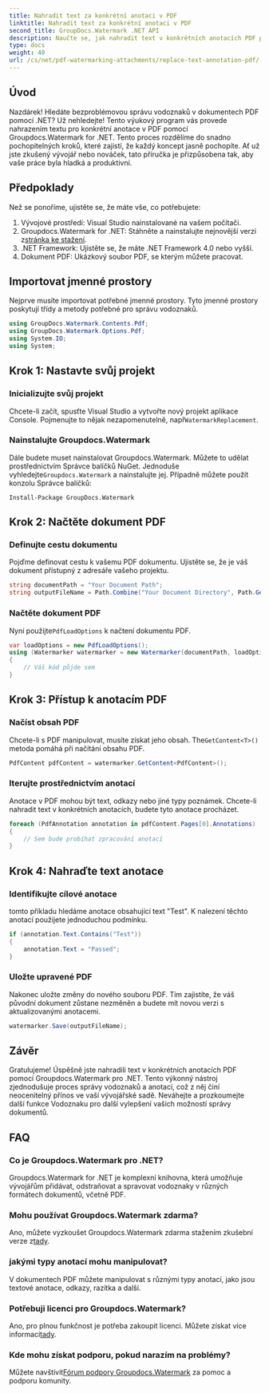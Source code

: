 ```yaml
---
title: Nahradit text za konkrétní anotaci v PDF
linktitle: Nahradit text za konkrétní anotaci v PDF
second_title: GroupDocs.Watermark .NET API
description: Naučte se, jak nahradit text v konkrétních anotacích PDF pomocí Groupdocs.Watermark for .NET pomocí tohoto komplexního, podrobného návodu.
type: docs
weight: 40
url: /cs/net/pdf-watermarking-attachments/replace-text-annotation-pdf/
---
```

## Úvod
Nazdárek! Hledáte bezproblémovou správu vodoznaků v dokumentech PDF pomocí .NET? Už nehledejte! Tento výukový program vás provede nahrazením textu pro konkrétní anotace v PDF pomocí Groupdocs.Watermark for .NET. Tento proces rozdělíme do snadno pochopitelných kroků, které zajistí, že každý koncept jasně pochopíte. Ať už jste zkušený vývojář nebo nováček, tato příručka je přizpůsobena tak, aby vaše práce byla hladká a produktivní.
## Předpoklady
Než se ponoříme, ujistěte se, že máte vše, co potřebujete:
1. Vývojové prostředí: Visual Studio nainstalované na vašem počítači.
2.  Groupdocs.Watermark for .NET: Stáhněte a nainstalujte nejnovější verzi z[stránka ke stažení](https://releases.groupdocs.com/Watermark/net/).
3. .NET Framework: Ujistěte se, že máte .NET Framework 4.0 nebo vyšší.
4. Dokument PDF: Ukázkový soubor PDF, se kterým můžete pracovat.
## Importovat jmenné prostory
Nejprve musíte importovat potřebné jmenné prostory. Tyto jmenné prostory poskytují třídy a metody potřebné pro správu vodoznaků.
```csharp
using GroupDocs.Watermark.Contents.Pdf;
using GroupDocs.Watermark.Options.Pdf;
using System.IO;
using System;
```
## Krok 1: Nastavte svůj projekt
### Inicializujte svůj projekt
Chcete-li začít, spusťte Visual Studio a vytvořte nový projekt aplikace Console. Pojmenujte to nějak nezapomenutelně, např`WatermarkReplacement`.
### Nainstalujte Groupdocs.Watermark
 Dále budete muset nainstalovat Groupdocs.Watermark. Můžete to udělat prostřednictvím Správce balíčků NuGet. Jednoduše vyhledejte`Groupdocs.Watermark` a nainstalujte jej. Případně můžete použít konzolu Správce balíčků:
```shell
Install-Package GroupDocs.Watermark
```
## Krok 2: Načtěte dokument PDF
### Definujte cestu dokumentu
Pojďme definovat cestu k vašemu PDF dokumentu. Ujistěte se, že je váš dokument přístupný z adresáře vašeho projektu.
```csharp
string documentPath = "Your Document Path";
string outputFileName = Path.Combine("Your Document Directory", Path.GetFileName(documentPath));
```
### Načtěte dokument PDF
 Nyní použijte`PdfLoadOptions` k načtení dokumentu PDF.
```csharp
var loadOptions = new PdfLoadOptions();
using (Watermarker watermarker = new Watermarker(documentPath, loadOptions))
{
    // Váš kód půjde sem
}
```
## Krok 3: Přístup k anotacím PDF
### Načíst obsah PDF
 Chcete-li s PDF manipulovat, musíte získat jeho obsah. The`GetContent<T>()` metoda pomáhá při načítání obsahu PDF.
```csharp
PdfContent pdfContent = watermarker.GetContent<PdfContent>();
```
### Iterujte prostřednictvím anotací
Anotace v PDF mohou být text, odkazy nebo jiné typy poznámek. Chcete-li nahradit text v konkrétních anotacích, budete tyto anotace procházet.
```csharp
foreach (PdfAnnotation annotation in pdfContent.Pages[0].Annotations)
{
    // Sem bude probíhat zpracování anotací
}
```
## Krok 4: Nahraďte text anotace
### Identifikujte cílové anotace
tomto příkladu hledáme anotace obsahující text "Test". K nalezení těchto anotací použijete jednoduchou podmínku.
```csharp
if (annotation.Text.Contains("Test"))
{
    annotation.Text = "Passed";
}
```
### Uložte upravené PDF
Nakonec uložte změny do nového souboru PDF. Tím zajistíte, že váš původní dokument zůstane nezměněn a budete mít novou verzi s aktualizovanými anotacemi.
```csharp
watermarker.Save(outputFileName);
```

## Závěr
Gratulujeme! Úspěšně jste nahradili text v konkrétních anotacích PDF pomocí Groupdocs.Watermark pro .NET. Tento výkonný nástroj zjednodušuje proces správy vodoznaků a anotací, což z něj činí neocenitelný přínos ve vaší vývojářské sadě. Neváhejte a prozkoumejte další funkce Vodoznaku pro další vylepšení vašich možností správy dokumentů.
## FAQ
### Co je Groupdocs.Watermark pro .NET?
Groupdocs.Watermark for .NET je komplexní knihovna, která umožňuje vývojářům přidávat, odstraňovat a spravovat vodoznaky v různých formátech dokumentů, včetně PDF.
### Mohu používat Groupdocs.Watermark zdarma?
 Ano, můžete vyzkoušet Groupdocs.Watermark zdarma stažením zkušební verze z[tady](https://releases.groupdocs.com/).
### jakými typy anotací mohu manipulovat?
V dokumentech PDF můžete manipulovat s různými typy anotací, jako jsou textové anotace, odkazy, razítka a další.
### Potřebuji licenci pro Groupdocs.Watermark?
 Ano, pro plnou funkčnost je potřeba zakoupit licenci. Můžete získat více informací[tady](https://purchase.groupdocs.com/buy).
### Kde mohu získat podporu, pokud narazím na problémy?
 Můžete navštívit[Fórum podpory Groupdocs.Watermark](https://forum.groupdocs.com/c/watermark/19) za pomoc a podporu komunity.
